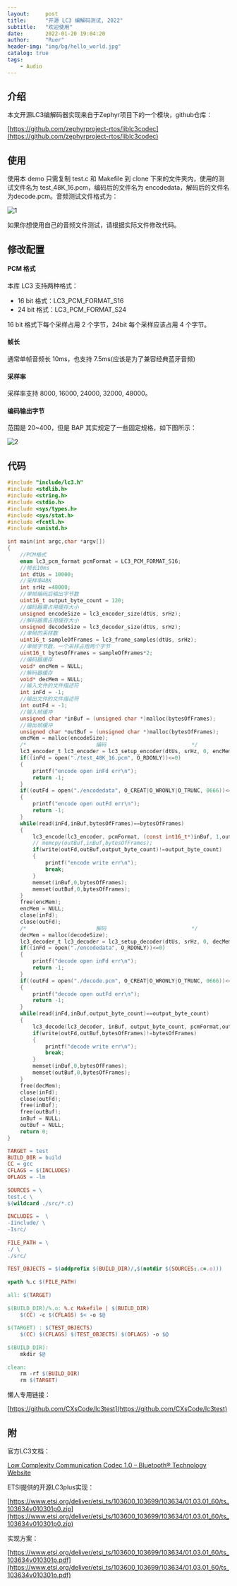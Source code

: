 ```yaml
---
layout:     post
title:      "开源 LC3 编解码测试, 2022"
subtitle:   "欢迎使用"
date:       2022-01-20 19:04:20
author:     "Ruer"
header-img: "img/bg/hello_world.jpg"
catalog: true
tags:
    - Audio
---
```


## 介绍

本文开源LC3编解码器实现来自于Zephyr项目下的一个模块，github仓库：

[https://github.com/zephyrproject-rtos/liblc3codec](https://github.com/zephyrproject-rtos/liblc3codec)

## 使用

使用本 demo 只需复制 test.c 和 Makefile 到 clone 下来的文件夹内，使用的测试文件名为 test_48K_16.pcm，编码后的文件名为 encodedata，解码后的文件名为decode.pcm。音频测试文件格式为：

![1](/img/Audio/LC3默认配置.png)

如果你想使用自己的音频文件测试，请根据实际文件修改代码。

## 修改配置

#### PCM 格式

本库 LC3 支持两种格式：

* 16 bit 格式：LC3_PCM_FORMAT_S16
* 24 bit 格式：LC3_PCM_FORMAT_S24

16 bit 格式下每个采样占用 2 个字节，24bit 每个采样应该占用 4 个字节。

#### 帧长

通常单帧音频长 10ms，也支持 7.5ms(应该是为了兼容经典蓝牙音频)

#### 采样率

采样率支持 8000, 16000, 24000, 32000, 48000。

#### 编码输出字节

范围是 20~400，但是 BAP 其实规定了一些固定规格，如下图所示：

![2](/img/Audio/LC3固定规格.png)

## 代码

```C
#include "include/lc3.h"
#include <stdlib.h>
#include <string.h>
#include <stdio.h>
#include <sys/types.h>
#include <sys/stat.h>
#include <fcntl.h>
#include <unistd.h>
 
int main(int argc,char *argv[])
{
    //PCM格式
    enum lc3_pcm_format pcmFormat = LC3_PCM_FORMAT_S16;
    //帧长10ms
    int dtUs = 10000;
    //采样率48K
    int srHz =48000;
    //单帧编码后输出字节数
    uint16_t output_byte_count = 120;
    //编码器需占用缓存大小
    unsigned encodeSize = lc3_encoder_size(dtUs, srHz);
    //解码器需占用缓存大小
    unsigned decodeSize = lc3_decoder_size(dtUs, srHz);
    //单帧的采样数
    uint16_t sampleOfFrames = lc3_frame_samples(dtUs, srHz);
    //单帧字节数，一个采样占用两个字节
    uint16_t bytesOfFrames = sampleOfFrames*2;
    //编码器缓存
    void* encMem = NULL;
    //解码器缓存
    void* decMem = NULL;
    //输入文件的文件描述符
    int inFd = -1;
    //输出文件的文件描述符
    int outFd = -1;
    //输入帧缓冲
    unsigned char *inBuf = (unsigned char *)malloc(bytesOfFrames);
    //输出帧缓冲
    unsigned char *outBuf = (unsigned char *)malloc(bytesOfFrames);
    encMem = malloc(encodeSize);
    /*                      编码                           */
    lc3_encoder_t lc3_encoder = lc3_setup_encoder(dtUs, srHz, 0, encMem);
    if((inFd = open("./test_48K_16.pcm", O_RDONLY))<=0)
    {
        printf("encode open inFd err\n");
        return -1;
    }
    if((outFd = open("./encodedata", O_CREAT|O_WRONLY|O_TRUNC, 0666))<=0)
    {
        printf("encode open outFd err\n");
        return -1;
    }
    while(read(inFd,inBuf,bytesOfFrames)==bytesOfFrames)
    {
        lc3_encode(lc3_encoder, pcmFormat, (const int16_t*)inBuf, 1,output_byte_count, outBuf);
        // memcpy(outBuf,inBuf,bytesOfFrames);
        if(write(outFd,outBuf,output_byte_count)!=output_byte_count)
        {
            printf("encode write err\n");
            break;
        }
        memset(inBuf,0,bytesOfFrames);
        memset(outBuf,0,bytesOfFrames);
    }
    free(encMem);
    encMem = NULL;
    close(inFd);
    close(outFd);
    /*                      解码                           */
    decMem = malloc(decodeSize);
    lc3_decoder_t lc3_decoder = lc3_setup_decoder(dtUs, srHz, 0, decMem);    
    if((inFd = open("./encodedata", O_RDONLY))<=0)
    {
        printf("decode open inFd err\n");
        return -1;
    }
    if((outFd = open("./decode.pcm", O_CREAT|O_WRONLY|O_TRUNC, 0666))<=0)
    {
        printf("decode open outFd err\n");
        return -1;
    }  
    while(read(inFd,inBuf,output_byte_count)==output_byte_count)
    {
        lc3_decode(lc3_decoder, inBuf, output_byte_count, pcmFormat,outBuf, 1);
        if(write(outFd,outBuf,bytesOfFrames)!=bytesOfFrames)
        {
            printf("decode write err\n");
            break;
        }
        memset(inBuf,0,bytesOfFrames);
        memset(outBuf,0,bytesOfFrames);
    }
    free(decMem);
    close(inFd);
    close(outFd);
    free(inBuf);
    free(outBuf);
    inBuf = NULL;
    outBuf = NULL;
    return 0;
}
```

```MAKEFILE
TARGET = test
BUILD_DIR = build
CC = gcc
CFLAGS = $(INCLUDES)
OFLAGS = -lm
 
SOURCES = \
test.c \
$(wildcard ./src/*.c)
 
INCLUDES =  \
-Iinclude/ \
-Isrc/
 
FILE_PATH = \
./ \
./src/
 
TEST_OBJECTS = $(addprefix $(BUILD_DIR)/,$(notdir $(SOURCES:.c=.o)))
 
vpath %.c $(FILE_PATH)
 
all: $(TARGET)
 
$(BUILD_DIR)/%.o: %.c Makefile | $(BUILD_DIR) 
	$(CC) -c $(CFLAGS) $< -o $@
	
$(TARGET) : $(TEST_OBJECTS)
	$(CC) $(CFLAGS) $(TEST_OBJECTS) $(OFLAGS) -o $@ 
 
$(BUILD_DIR):
	mkdir $@
 
clean:
	rm -rf $(BUILD_DIR)
	rm $(TARGET)
```

懒人专用链接：

[https://github.com/CXsCode/lc3test](https://github.com/CXsCode/lc3test)

## 附

官方LC3文档：

[Low Complexity Communication Codec 1.0 – Bluetooth® Technology Website](https://www.bluetooth.com/specifications/specs/low-complexity-communication-codec-1-0/)

ETSI提供的开源LC3plus实现：

[https://www.etsi.org/deliver/etsi_ts/103600_103699/103634/01.03.01_60/ts_103634v010301p0.zip](https://www.etsi.org/deliver/etsi_ts/103600_103699/103634/01.03.01_60/ts_103634v010301p0.zip)

实现方案：

[https://www.etsi.org/deliver/etsi_ts/103600_103699/103634/01.03.01_60/ts_103634v010301p.pdf](https://www.etsi.org/deliver/etsi_ts/103600_103699/103634/01.03.01_60/ts_103634v010301p.pdf)